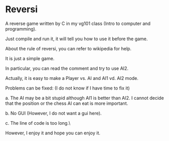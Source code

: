 # Reversi
A reverse game written by C in my vg101 class (Intro to computer and programming).

Just compile and run it, it will tell you how to use it before the game.

About the rule of reversi, you can refer to wikipedia for help.

It is just a simple game.

In particular, you can read the comment and try to use AI2.

Actually, it is easy to make a Player vs. AI and AI1 vd. AI2 mode.

Problems can be fixed: (I do not know if I have time to fix it)

  a. The AI may be a bit stupid although AI1 is better than AI2. I cannot decide that the position or the chess AI can eat is more important.
  
  b. No GUI (However, I do not want a gui here).
  
  c. The line of code is too long.\\
  
However, I enjoy it and hope you can enjoy it.

